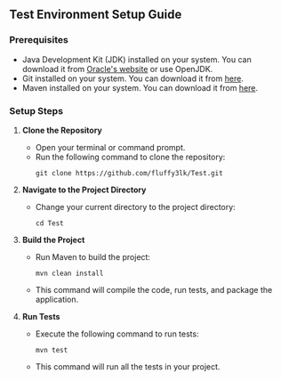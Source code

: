 <!--- BEGIN: Test Environment Setup Guide -->

## Test Environment Setup Guide

### Prerequisites
- Java Development Kit (JDK) installed on your system. You can download it from [Oracle's website](https://www.oracle.com/java/technologies/javase-jdk11-downloads.html) or use OpenJDK.
- Git installed on your system. You can download it from [here](https://git-scm.com/downloads).
- Maven installed on your system. You can download it from [here](https://maven.apache.org/download.cgi).

### Setup Steps

1. **Clone the Repository**
   - Open your terminal or command prompt.
   - Run the following command to clone the repository:
     ```
     git clone https://github.com/fluffy3lk/Test.git
     ```
2. **Navigate to the Project Directory**
   - Change your current directory to the project directory:
     ```
     cd Test
     ```

3. **Build the Project**
   - Run Maven to build the project:
     ```
     mvn clean install
     ```
   - This command will compile the code, run tests, and package the application.

4. **Run Tests**
   - Execute the following command to run tests:
     ```
     mvn test
     ```
   - This command will run all the tests in your project.

<!--- END: Test Environment Setup Guide -->

